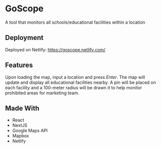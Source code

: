 # GoScope

A tool that monitors all schools/educational facilities within a location


## Deployment
Deployed on Netlify: https://goscope.netlify.com/

## Features
Upon loading the map, input a location and press _Enter_. The map will update and display all educational facilities nearby.
A pin will be placed on each facility and a 100-meter radius will be drawn it to help monitor prohibited areas for marketing team.

## Made With
- React
- NextJS
- Google Maps API
- Mapbox
- Netlify
